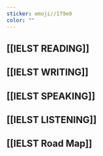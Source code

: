 ```yaml
---
sticker: emoji//1f9e0
color: ""
---
```

## [[IELST READING]]

## [[IELST WRITING]]

## [[IELST SPEAKING]]

## [[IELST LISTENING]]

## [[IELST Road Map]]